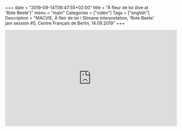 
+++
date = "2019-09-14T06:47:55+02:00"
title = "À fleur de toi (live at 'Rote Beete')"
menu = "main"
Categories = ["video"]
Tags = ["english"]
Description = "MACVIE, À fleir de toi  ǀ  Slimane interpretation, 'Rote Beete' jam session #5, Centre Français de Berlin, 14.09.2019"
+++


<iframe width="560" height="315" src="https://www.youtube.com/embed/7w-612c9Mxo" frameborder="0" allow="accelerometer; autoplay; encrypted-media; gyroscope; picture-in-picture" allowfullscreen></iframe>

